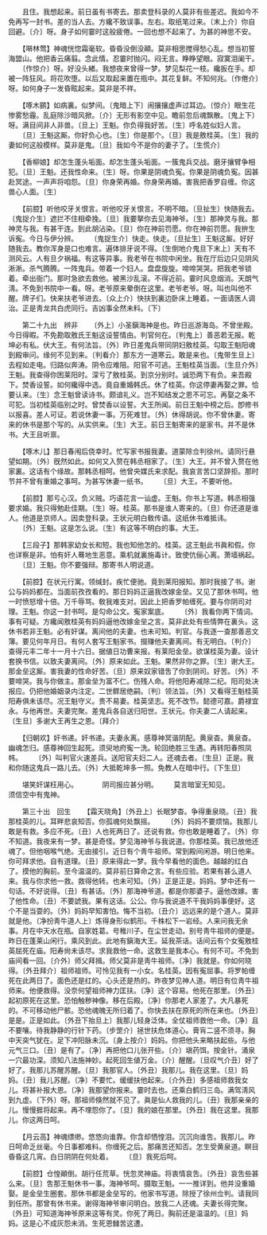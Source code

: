<!-- { "loadSidebar": true } -->
　　且住。我想起来。前日虽有书寄去。那卖登科录的人莫非有些差迟。我如今不免再写一封书。差的当人去。方纔不致误事。左右。取纸笔过来。〔末上介〕你自回避。〔介〕呀。身子如何霎时这般疲倦。一回也想不起来了。为甚的神思不安。 

　　【啭林莺】神魂恍惚霜毫软。昏昏没倒没顚。莫非相思搅得愁心乱。想当初誓海盟山。他把香云痛翦。念此情。忍霎时抛闪。闷无言。睁睁望眼。寂寞泪阑干。 
　　〔作惊介〕呀。好没头緖。我想夜来曾得一梦。梦见梨花一枝。纔扳在手。却被一阵狂风。将花吹堕。以后又取起来置在甁中。其花复鲜。不知何兆。〔作倦介〕呀。如何身子一发昏眩起来。莫非是不祥。 

　　【啄木鹂】如病裏。似梦间。〔鬼暗上下〕闹攘攘虚声过耳边。〔惊介〕眼生花惨雾愁霾。乱庭除沙暗风掀。〔介〕无形有影空中见。瞻前忽后魂飘散。〔鬼上下〕呀。满目间非人非兽。〔旦上〕王魁。你负得我好苦。〔生〕呼名姓似妇人言。 
　　〔旦〕王魁这厮。你好负心也。〔生〕你是那个。〔旦〕我是敫桂英。〔生〕我的妻如何这般模样。莫非是鬼。〔旦〕我如今不是你的妻子了。〔生慌介〕 

　　【香柳娘】却怎生蓬头垢面。却怎生蓬头垢面。一簇鬼兵交战。磨牙攘臂争相犯。〔旦〕王魁。还我性命来。〔生〕呀。你果是阴魂负寃。你果是阴魂负寃。因甚赴冥途。一声声将咱怨。〔旦〕你身荣再婚。你身荣再婚。害我把香罗自缠。你这兽心人面。〔生〕 

　　【前腔】听他咬牙关恨言。听他咬牙关恨言。不明不暗。〔旦扯生〕快随我去。〔鬼捉介生〕遮拦不住相牵挽。〔旦〕我要拏你去见海神爷。〔生〕那神灵与我。那神灵与我。有甚干连。到此胡沾染。〔旦〕你在神前罚愿。你在神前罚愿。我拚生诉寃。今日与伊分辨。 
　　〔鬼捉生介〕快走。快走。〔旦扯生〕王魁这厮。好好随我去。教你浑身是口也难言。遍体排牙说不得。〔生倒地介鬼旦下末上〕天有不测风云。人有旦夕祸福。有这等异事。我老爷在书院中闲坐。我在厅后边只见阴风淅淅。杀气腾腾。一阵鬼兵。带着一个妇人。盘盘旋旋。啼啼哭哭。把我老爷锁着。牵出衙门。那时急欲去救他。被黑沙乱滚。不得近前。霎时风息烟消。天朗气淸。不免到书院中一看。呀。老爷原来晕倒在这里。老爷老爷。呀。叫也叫他不醒。牌子们。快来扶老爷进去。〔众上介〕快扶到裏边卧床上睡着。一面请医人调治。正是靑龙共白虎同行。吉凶事全然未料。〔下〕 

　　第二十九出　辨非 
　　〔外上〕小圣鎭海神是也。昨日巡游海岛。不曾坐殿。今日得暇。不免勘取敫氏王魁这设誓情由。判官何在。〔判鬼上〕善恶若无报。乾坤必有私。伏大王。有何法旨。〔外〕昨日差鬼兵带同阴妇敫桂英。勾取王魁阳魂到殿审问。缘何不见到来。〔判看介〕那东方一道寒云。敢是来也。〔鬼带生旦上〕去程如走电。归路似奔涛。阴令应难阻。阳官不可逃。王魁桂英当面。〔生旦介外〕王魁。我查得你困莱阳时。深亏了敫桂英。到京分别时。诚恐两下有负。来吾殿下。焚香设誓。如何纔得中选。竟自重婚韩氏。休了桂英。你这停妻再娶之罪。恰要认来。〔生〕念王魁曾读诗书。颇谙礼义。岂不知结发之恩不可忘。再娶之条不可犯。当初桂英临别之时。曾焚香以设誓。大王所闻。前日王魁中榜之后。卽修书以报喜。差人可证。若说休妻一事。万死难甘。〔外〕休得胡说。你不曾休妻。寄来的休书是那个写的。从实供来。〔生〕大王。前日王魁寄来的是家书。并不是休书。大王且听禀。 

　　【啄木儿】那日春闱后侥幸时。忙写家书报我妻。道蒙除佥判徐州。请同行悬望如期。〔外〕旣然如此。如何又入赘在韩丞相家了。〔生〕大王。并不曾入赘在他家裏。这话有个缘故。那韩丞相呵。他曾央媒氏来求配。我哀言苦口坚辞拒。那时节并不曾有重婚之事呵。为甚写休妻一纸书。 
　　〔旦〕大王。不要听他。 

　　【前腔】那亏心汉。负义贼。巧语花言一讪虚。王魁。你书上写道。韩丞相强要求婚。我只得勉赴佳期。〔生〕呀。桂英。那书是谁人寄来的。〔旦〕你还道是谁人。他道是京师人。因卖登科录。王状元明白敎传语。这纸休书难抵讳。 
　　〔外〕王魁。这是怎么说。〔生〕有这等不明白的事。大王。 

　　【三段子】那韩家幼女长和短。我也知他怎的。桂英。这王魁此书眞和假。你也详察是非。怕有奸人蓦地生恶意。乘机就裏施毒计。致使伉俪心离。萧墙祸起。 
　　〔旦〕王魁。你不要强辩。那寄书人明说道。 

　　【前腔】在状元行寓。领缄封。疾忙便驰。竟到莱阳报知。那时我接了书。谢公与妈妈都在。当面前孜孜看的。那日妈妈正逼我改嫁金垒。又见了那休书呵。他一时愤怒增十倍。万千辱骂。敎我难支对。因此上把香罗帕缠死。要与你阴司对理。王魁。你这一封书呵。是勾命公文。寃家案底。 
　　〔外〕我看你两下情词。事有可疑。方纔闻敫桂英有妈妈逼他改嫁金垒之言。莫非此处有些情弊在裏头。这休书若非王魁。必有奸谋。离间他的夫妻。也未可知。判官。与我逐一查那善恶文簿。要见何年月日。有何人套写王魁家书。掇赚他夫妻离间。有无明白。〔判介〕查得元丰二年十一月十六日。据値日功曹来报。有莱阳金垒。欲谋桂英为妻。设计套换书信。以致夫妻离间。〔外〕原来如此。王魁。果然非你之罪。〔生〕谢大王。那金垒这厮。害我妻的性命好苦。〔旦〕原来奴家错吿了你到阴司。好苦。〔外〕不要啼哭。我与你做主。那金垒为富不仁。伤残人命。将他阳寿减除二纪。阳司处决报应。仍把他婚姻录内注定。二世鳏居绝嗣。〔判〕领法旨。〔外〕又看得王魁桂英阳寿俱未该尽。况王魁守义。贵不易妻。桂英坚志。死不改节。懿德可嘉。爵禄宜永。与他再世。夫妻完聚。差鬼兵各自送归阳世。王状元。你夫妻二人请起来。〔生旦〕多谢大王再生之恩。〔拜介〕 

　　【归朝欢】奸书递。奸书递。夫妻永离。感尊神冥谐阴配。黄泉杳。黄泉杳。幽魂怎归。感尊神回生起死。须臾地府寃一洗。轮回绝胜三生遇。再转阳春照凤帏。 
　　〔外〕叫判官火速差兵。送阳官夫妇二人。还魂去者。〔生旦〕正是。我和你随这鬼兵一路儿去。〔外〕大抵乾坤多一照。免教人在暗中行。〔下生旦〕 

　　堪笑奸谋枉用心。　　　　阴司报应甚分明。 
　　莫言暗室无知见。　　　　须信空中有鬼神。 

　　第三十出　回生 
　　【霜天晓角】〔外丑上〕长眠梦杳。争得重泉晓。〔丑〕我那桂英的儿。耳畔悲哀知否。你孤魂何处飘摇。 
　　〔外〕妈妈不要烦恼。我那儿敢是有救。多应不死。〔丑〕人也死两日了。还说有救。你也敢是睡着了。〔外〕你不知道。我夜来有一梦。甚是奇怪。梦见海神爷与我说道。你那桂英。我已放他还魂了。但他咽喉气绝。无由接引。近日有个靑牛祖师。常到殿间闲游。明日他来。你可拜求他。自有道理。〔丑〕原来得此一梦。我今早看他的面色。越越的红白了。摸他的胸前。至今温温的。莫非前日算命之言。有些应验。若果有甚么道人来。我与你求他一救。救得他转。也未可知。〔外〕正是正是。妈妈。梦中还有一句话。不好说得。〔丑〕有甚话。〔外〕那海神爷道。都是你那婆子。逼他改嫁。害了他性命。〔丑〕不要諕我。果有这话。公公。你与我说道不干我妈妈事便好。这个不是当耍的。〔外〕妈妈早知害怕。悔不当初。〔丑介〕远远来的是个道人。莫非就是他。〔净扮靑牛道人上〕炼得身形似鹤形。千株松下一岩经。人来问我无余事。月在中天水在甁。自家姓葛。号稚川子。在尘世走动。别号靑牛祖师的便是。昨日在蓬莱山闲行。乘风到此。此地有鎭海大王。延我茶话。话间云有个女寃敫桂英屈死在庙。阳寿尙未该尽。求我救他一命。这救生是我本心。有何不可。不免到庙间看一回。〔介外〕师父拜揖。师父莫非是靑牛祖师。〔净〕我就是。你如何晓得。〔外丑拜介〕祖师祖师。可怜见我有一小女。名桂英。因有寃屈事。将罗帕缠死在此两日了。面色还是红的。心头还是热的。昨夜梦见神人道。明日有位靑牛祖师来。他便救得。没奈何望祖师神力匡扶。〔净〕这个容易。他死在那里。〔外丑〕起初原死在这里。恐怕触秽神像。移在后殿。〔净〕你那老人家差了。大凡暴死的。不可移动他尸骸。恐他魂魄无所归着了。你快去扶在原死的所在来也。〔外丑〕是是。正是如此。〔外丑下抬旦上〕我那儿轻身泛体。全仗祖师救他一命。〔净〕且不要嚷。待我静静的行针下药。〔步罡介〕拯世扶危体道心。膏肓二竖不须寻。胸中天突气犹在。足下冲阳脉未沉。〔身上按介〕妈妈。你把他头来略扶起些。与他元气三口。〔丑〕是有了。〔净〕再把他口儿张开些。〔介〕塡药饵。按金针。涌泉一穴最功深。须知八法施神妙。起死回生値万金。〔介〕醒醒。〔旦叹气介丑〕好了好了。我那儿苏醒苏醒。〔旦〕我那官人。〔外丑〕我那儿。我在这里。〔旦〕妈妈。〔丑〕我儿苏醒。〔净〕不要忙。缓缓扶他起来。〔介外丑〕多感祖师救我女儿。将甚补报大恩。〔净〕我那望你报来。霎时去也。还乘白鹤归三岛。满驾淸风到九虚。〔下外〕呀。那祖师倏然就不见了。眞是仙人救我的儿。〔丑〕我那亲亲的儿。慢慢捱将起来。再不埋怨你了。〔旦〕我的娘在那里。〔外丑〕我在这里。我那儿。你这两日呵。 

　　【月云高】神魂缥缈。悠悠向谁靠。你含却恓惶泪。沉沉向谁吿。我那儿。昨日呵命乏丝毫。今日事都难料。你缠死之后。那痛苦还知否。怎生受黄泉道。瞑目昏昏这几宵。白日阴阴在何处着。 
　　〔旦〕我死后呵。 

　　【前腔】仓惶顚倒。胡行任荒草。恍忽灵神庙。将衷情哀吿。〔外丑〕哀吿些甚么来。〔旦〕吿那王魁休书一事。海神爷呵。摄取王魁。一一推详到。他并没重婚娶。是金垒生圈套。那休书都是金垒写的。他家书写道。除授了徐州佥判。请我同到任所。那曾有休书来。谢得海神爷审问明白。放我二人还魂。夫妻长得完聚。〔外丑〕可知道海神爷原来这等有灵。你死了两日。胸前还是温温的。〔旦〕妈妈。这是心不成灰怨未消。生死恩雠苦这遭。 
